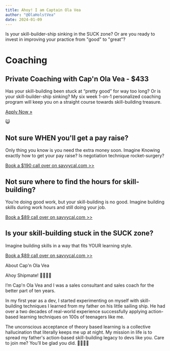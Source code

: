 ```yaml
---
title: Ahoy! I am Captain Ola Vea
author: "@OlaHolstVea"
date: 2024-01-09
---
```


Is your skill-builder-ship sinking in the SUCK zone? Or
are you ready to invest in improving your practice from "good" to "great"?

# Coaching

## Private Coaching with Cap'n Ola Vea - $433

Has your skill-building been stuck at “pretty good” for way too long? Or is your skill-builder-ship sinking? My six week 1-on-1 personalized coaching program will keep you on a straight course towards skill-building treasure.


[Apply Now »]()

😺

## Not sure WHEN you'll get a pay raise?

Only thing you know is you need the extra money soon. Imagine Knowing exactly how to get your pay raise? Is negotiation technique rocket-surgery?

[Book a $190 call over on savvycal.com >>](https://savvycal.com/raae/pay-raise-prep-coaching-call)



## Not sure where to find the hours for skill-building?

You’re doing good work, but your skill-building is no good. Imagine building skills during work hours and still doing your job.

[Book a $89 call over on savvycal.com >>]()



## Is your skill-building stuck in the SUCK zone?

Imagine building skills in a way that fits YOUR learning style.

[Book a $89 call over on savvycal.com >>]()

About Cap'n Ola Vea

Ahoy Shipmate! 👋😃🏴‍☠️

I’m Cap'n Ola Vea and I was a sales consultant and sales coach for the better part of ten years.

In my first year as a dev, I started experimenting on myself with skill-building techniques I learned from my father on his little sailing ship. He had over a two decades of real-world experience successfully applying action-based learning techniques on 100s of teenagers like me.

The unconscious acceptance of theory based learning is a collective hallucination that literally keeps me up at night. My mission in life is to spread my father's action-based skill-building legacy to devs like you. Care to join me? You’ll be glad you did. 🔧🥳🏴‍☠️